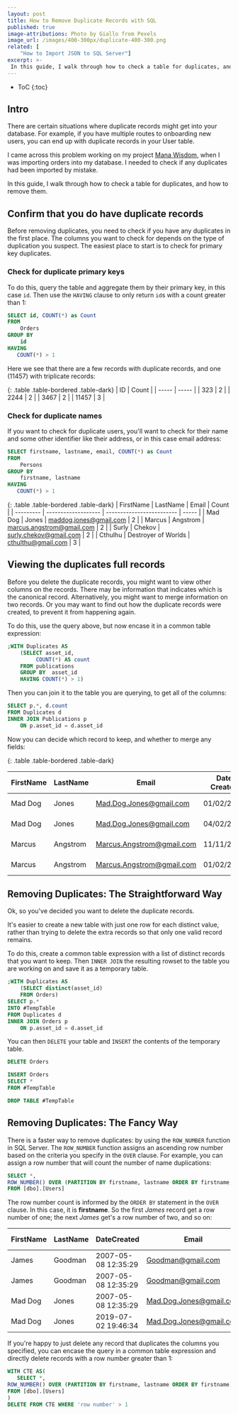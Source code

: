 ```yaml
---
layout: post
title: How to Remove Duplicate Records with SQL
published: true
image-attributions: Photo by Giallo from Pexels
image_url: /images/400-300px/duplicate-400-300.png
related: [
    "How to Import JSON to SQL Server"]
excerpt: >-
 In this guide, I walk through how to check a table for duplicates, and how to remove them.
---
```


* ToC
{:toc}

## Intro

There are certain situations where duplicate records might get into your database. For example, if you have multiple routes to onboarding new users, you can end up with duplicate records in your User table.

I came across this problem working on my project [Mana Wisdom](https://manawisdom.com/), when I was importing orders into my database. I needed to check if any duplicates had been imported by mistake.

In this guide, I walk through how to check a table for duplicates, and how to remove them.

## Confirm that you do have duplicate records

Before removing duplicates, you need to check if you have any duplicates in the first place. The columns you want to check for depends on the type of duplication you suspect. The easiest place to start is to check for primary key duplicates.

### Check for duplicate primary keys

To do this, query the table and aggregate them by their primary key, in this case `id`. Then use the `HAVING` clause to only return `id`s with a count greater than 1:

```sql
SELECT id, COUNT(*) as Count
FROM
    Orders
GROUP BY
    id
HAVING 
   COUNT(*) > 1 
```

Here we see that there are a few records with duplicate records, and one (11457) with triplicate records:

{: .table .table-bordered .table-dark}
| ID    | Count |
| ----- | ----- |
| 323   | 2     |
| 2244  | 2     |
| 3467  | 2     |
| 11457 | 3     |

### Check for duplicate names

If you want to check for duplicate users, you'll want to check for their name and some other identifier like their address, or in this case email address:


```sql
SELECT firstname, lastname, email, COUNT(*) as Count
FROM
    Persons
GROUP BY
    firstname, lastname
HAVING 
   COUNT(*) > 1 
```

{: .table .table-bordered .table-dark}
| FirstName | LastName            | Email                     | Count |
| --------- | ------------------- | ------------------------- | ----- |
| Mad Dog   | Jones               | maddog.jones@gmail.com    | 2     |
| Marcus    | Angstrom            | marcus.angstrom@gmail.com | 2     |
| Surly     | Chekov              | surly.chekov@gmail.com    | 2     |
| Cthulhu   | Destroyer of Worlds | cthulthu@gmail.com        | 3     |

## Viewing the duplicates full records

Before you delete the duplicate records, you might want to view other columns on the records. There may be information that indicates which is the canonical record. Alternatively, you might want to merge information on two records. Or you may want to find out how the duplicate records were created, to prevent it from happening again.

To do this, use the query above, but now encase it in a common table expression:
```sql
;WITH Duplicates AS 
    (SELECT asset_id,
         COUNT(*) AS count
    FROM publications
    GROUP BY  asset_id
    HAVING COUNT(*) > 1)
```
Then you can join it to the table you are querying, to get all of the columns:
```sql
SELECT p.*, d.count
FROM Duplicates d
INNER JOIN Publications p
    ON p.asset_id = d.asset_id 
```

Now you can decide which record to keep, and whether to merge any fields:

{: .table .table-bordered .table-dark}

| FirstName | LastName | Email                     | Date Created | Source              | Count |
| --------- | -------- | ------------------------- | ------------ | ------------------- | ----- |
| Mad Dog   | Jones    | Mad.Dog.Jones@gmail.com   | 01/02/2017   | Online Subscription | 2     |
| Mad Dog   | Jones    | Mad.Dog.Jones@gmail.com   | 04/02/2018   | Company Membership  | 2     |
| Marcus    | Angstrom | Marcus.Angstrom@gmail.com | 11/11/2019   | Company Membership  | 2     |
| Marcus    | Angstrom | Marcus.Angstrom@gmail.com | 01/02/2017   | Online Subscription | 2     |



## Removing Duplicates: The Straightforward Way

Ok, so you've decided you want to delete the duplicate records.

It's easier to create a new table with just one row for each distinct value, rather than trying to delete the extra records so that only one valid record remains.

To do this, create a common table expression with a list of distinct records that you want to keep. Then `INNER JOIN` the resulting rowset to the table you are working on and save it as a temporary table.

```sql
;WITH Duplicates AS 
    (SELECT distinct(asset_id)
    FROM Orders)
SELECT p.*
INTO #TempTable
FROM Duplicates d
INNER JOIN Orders p
    ON p.asset_id = d.asset_id 
```

You can then `DELETE` your table and `INSERT` the contents of the temporary table.

```sql
DELETE Orders

INSERT Orders
SELECT *
FROM #TempTable

DROP TABLE #TempTable
```

## Removing Duplicates: The Fancy Way

There is a faster way to remove duplicates: by using the `ROW_NUMBER` function in SQL Server. The `ROW_NUMBER` function assigns an ascending row number based on the criteria you specify in the `OVER` clause. For example, you can assign a row number that will count the number of name duplications:

```sql
SELECT *,
ROW_NUMBER() OVER (PARTITION BY firstname, lastname ORDER BY firstname, lastname) AS 'row number'
FROM [dbo].[Users]
```

The row number count is informed by the `ORDER BY` statement in the `OVER` clause. In this case, it is **firstname**. So the first *James* record get a row number of one; the next *James* get's a row number of two, and so on:

| FirstName | LastName | DateCreated         | Email                   | Source              | row number |
| --------- | -------- | ------------------- | ----------------------- | ------------------- | ---------- |
| James     | Goodman  | 2007-05-08 12:35:29 | Goodman@gmail.com       | Paper Subscription  | 1          |
| James     | Goodman  | 2007-05-08 12:35:29 | Goodman@gmail.com       | Online              | 2          |
| Mad Dog   | Jones    | 2007-05-08 12:35:29 | Mad.Dog.Jones@gmail.com | Online Subscription | 1          |
| Mad Dog   | Jones    | 2019-07-02 19:46:34 | Mad.Dog.Jones@gmail.com | Online Subscription | 2          |

If you're happy to just delete any record that duplicates the columns you specified, you can encase the query in a common table expression and directly delete records with a row number greater than 1:


```sql
WITH CTE AS(
   SELECT *,
ROW_NUMBER() OVER (PARTITION BY firstname, lastname ORDER BY firstname) AS 'row number'
FROM [dbo].[Users]
)
DELETE FROM CTE WHERE 'row number' > 1

```


